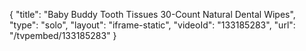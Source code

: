 {
    "title": "Baby Buddy Tooth Tissues 30-Count Natural Dental Wipes",
    "type": "solo",
    "layout": "iframe-static",
    "videoId": "133185283",
    "url": "\/tvpembed\/133185283"
}